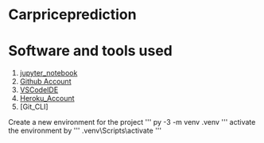 # Carpriceprediction

# Software and tools used

1. [jupyter_notebook](http://localhost:8888/)
2. [Github Account](htpps://github.com/)
3. [VSCodeIDE](htpps://visualstudio.com/)
4. [Heroku_Account](htpps://heroku.com)
5. [Git_CLI]


Create a new environment for the project
'''
py -3 -m venv .venv
'''
activate the environment by 
'''
.venv\Scripts\activate
'''
